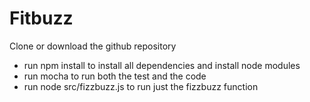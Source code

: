 # Fitbuzz

Clone or download the github repository
- run npm install to install all dependencies and install node modules 
- run mocha to run both the test and the code
- run node src/fizzbuzz.js to run just the fizzbuzz function
